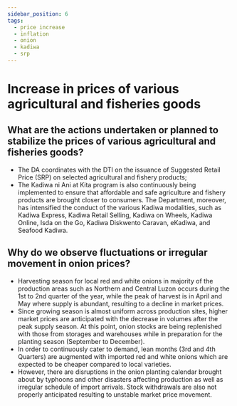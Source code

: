 ```yaml
---
sidebar_position: 6
tags:
  - price increase
  - inflation
  - onion
  - kadiwa
  - srp
---
```


# Increase in prices of various agricultural and fisheries goods

## What are the actions undertaken or planned to stabilize the prices of various agricultural and fisheries goods?

- The DA coordinates with the DTI on the issuance of Suggested Retail Price (SRP) on selected agricultural and fishery products;
- The Kadiwa ni Ani at Kita program is also continuously being implemented to ensure that affordable and safe agriculture and fishery products are brought closer to consumers. The Department, moreover, has intensified the conduct of the various Kadiwa modalities, such as Kadiwa Express, Kadiwa Retail Selling, Kadiwa on Wheels, Kadiwa Online, Isda on the Go, Kadiwa Diskwento Caravan, eKadiwa, and Seafood Kadiwa.

## Why do we observe fluctuations or irregular movement in onion prices?

- Harvesting season for local red and white onions in majority of the production areas such as Northern and Central Luzon occurs during the 1st to 2nd quarter of the year, while the peak of harvest is in April and May where supply is abundant, resulting to a decline in market prices.
- Since growing season is almost uniform across production sites, higher market prices are anticipated with the decrease in volumes after the peak supply season. At this point, onion stocks are being replenished with those from storages and warehouses while in preparation for the planting season (September to December).
- In order to continuously cater to demand, lean months (3rd and 4th Quarters) are augmented with imported red and white onions which are expected to be cheaper compared to local varieties.
- However, there are disruptions in the onion planting calendar brought about by typhoons and other disasters affecting production as well as irregular schedule of import arrivals. Stock withdrawals are also not properly anticipated resulting to unstable market price movement. 
